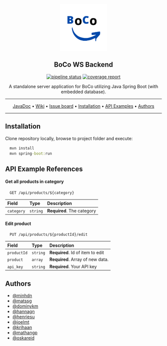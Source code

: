 <p align="center"><a href="https://gitlab.stud.idi.ntnu.no/idatt2106_2022_08/backend"><img src="assets/logo.svg" width="150"></a></p> 
<h2 align="center"><b>BoCo WS Backend</b></h2>

<p align="center">
  <a href="https://gitlab.stud.idi.ntnu.no/idatt2106_2022_08/backend/-/commits/main"><img alt="pipeline status" src="https://gitlab.stud.idi.ntnu.no/idatt2106_2022_08/backend/badges/main/pipeline.svg" /></a>
  <a href="https://gitlab.stud.idi.ntnu.no/idatt2106_2022_08/backend/-/commits/main"><img alt="coverage report" src="https://gitlab.stud.idi.ntnu.no/idatt2106_2022_08/backend/badges/main/coverage.svg" /></a> 
</p>

<p align="center">A standalone server application for BoCo utilizing Java Spring Boot (with embedded database).</p>

<hr>
<p align="center">
  <a href="http://idatt2106_2022_08.pages.stud.idi.ntnu.no/backend/allpackages-index.html">JavaDoc</a>
  &bull; <a href="https://gitlab.stud.idi.ntnu.no/idatt2106_2022_08/backend/-/wikis/home">Wiki</a> 
  &bull; <a href="https://gitlab.stud.idi.ntnu.no/idatt2106_2022_08/backend/-/boards">Issue board</a>
  &bull; <a href="#installation">Installation</a> 
  &bull; <a href="#api-example-references">API Examples</a> 
  &bull; <a href="#authors">Authors</a> 
</p>
<hr>

## Installation

Clone repository locally, browse to project folder and execute:

```cmd
  mvn install
  mvn spring-boot:run
```

## API Example References

#### Get all products in category

```
  GET /api/products/${category}
```

| Field | Type     | Description                |
| :-------- | :------- | :------------------------- |
| `category` | `string` | **Required**. The category |

#### Edit product

```
  PUT /api/products/${productId}/edit
```

|   Field   |  Type    | Description                       |
| :-------- | :------- | :-------------------------------- |
|`productId`| `string` | **Required**. Id of item to edit |
| `product` | `array`  | **Required**. Array of new data.
| `api_key` | `string` | **Required**. Your API key |


## Authors

- [@minhdn](https://gitlab.stud.idi.ntnu.no/minhdn)
- [@matssg](https://gitlab.stud.idi.ntnu.no/matssg)
- [@dominykm](https://gitlab.stud.idi.ntnu.no/dominykm)
- [@hannagn](https://gitlab.stud.idi.ntnu.no/hannagn)
- [@henriesu](https://gitlab.stud.idi.ntnu.no/henriesu)
- [@joelmt](https://gitlab.stud.idi.ntnu.no/joelmt)
- [@krihaan](https://gitlab.stud.idi.ntnu.no/krihaan)
- [@mathangp](https://gitlab.stud.idi.ntnu.no/mathangp)
- [@oskareid](https://gitlab.stud.idi.ntnu.no/oskareid)


